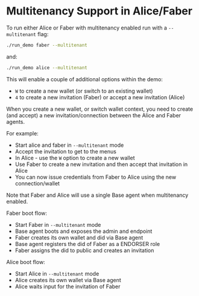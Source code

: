 # Multitenancy Support in Alice/Faber

To run either Alice or Faber with multitenancy enabled run with a `--multitenant` flag:

```bash
./run_demo faber --multitenant
```

and:

```bash
./run_demo alice --multitenant
```

This will enable a couple of additional options within the demo:

* `W` to create a new wallet (or switch to an existing wallet)
* `4` to create a new invitation (Faber) or accept a new invitation (Alice)

When you create a new wallet, or switch wallet context, you need to create (and accept) a new invitation/connection between the Alice and Faber agents.

For example:

* Start alice and faber in `--multitenant` mode
* Accept the invitation to get to the menus
* In Alice - use the `W` option to create a new wallet
* Use Faber to create a new invitation and then accept that invitation in Alice
* You can now issue credentials from Faber to Alice using the new connection/wallet

Note that Faber and Alice will use a single Base agent when multitenancy enabled.

Faber boot flow:

* Start Faber in `--multitenant` mode
* Base agent boots and exposes the admin and endpoint
* Faber creates its own wallet and did via Base agent
* Base agent registers the did of Faber as a ENDORSER role
* Faber assigns the did to public and creates an invitation

Alice boot flow:

* Start Alice in `--multitenant` mode
* Alice creates its own wallet via Base agent
* Alice waits input for the invitation of Faber
